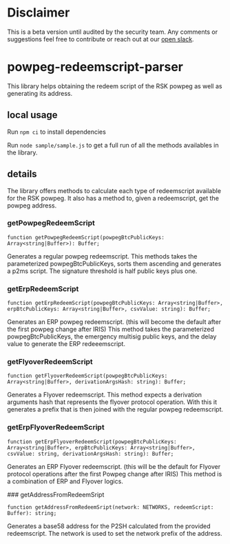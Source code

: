 # Disclaimer

This is a beta version until audited by the security team. Any comments or suggestions feel free to contribute or reach out at our [open slack](https://developers.rsk.co/slack).

# powpeg-redeemscript-parser

This library helps obtaining the redeem script of the RSK powpeg as well as generating its address.

## local usage

Run `npm ci` to install dependencies

Run `node sample/sample.js` to get a full run of all the methods availables in the library.

## details

The library offers methods to calculate each type of redeemscript available for the RSK powpeg. It also has a method to, given a redeemscript, get the powpeg address.

### getPowpegRedeemScript

```
function getPowpegRedeemScript(powpegBtcPublicKeys: Array<string|Buffer>): Buffer;
```

Generates a regular powpeg redeemscript.
This methods takes the parameterized powpegBtcPublicKeys, sorts them ascending and generates a p2ms script. The signature threshold is half public keys plus one.

### getErpRedeemScript

```
function getErpRedeemScript(powpegBtcPublicKeys: Array<string|Buffer>, erpBtcPublicKeys: Array<string|Buffer>, csvValue: string): Buffer;
```

Generates an ERP powpeg redeemscript. (this will become the default after the first powpeg change after IRIS)
This method takes the parameterized powpegBtcPublicKeys, the emergency multisig public keys, and the delay value to generate the ERP redeeemscript.

### getFlyoverRedeemScript

```
function getFlyoverRedeemScript(powpegBtcPublicKeys: Array<string|Buffer>, derivationArgsHash: string): Buffer;
```

Generates a Flyover redeemscript.
This method expects a derivation arguments hash that represents the flyover protocol operation. With this it generates a prefix that is then joined with the regular powpeg redeemscript.

### getErpFlyoverRedeemScript

```
function getErpFlyoverRedeemScript(powpegBtcPublicKeys: Array<string|Buffer>, erpBtcPublicKeys: Array<string|Buffer>, csvValue: string, derivationArgsHash: string): Buffer;
```

Generates an ERP Flyover redeemscript. (this will be the default for Flyover protocol operations after the first Powpeg change after IRIS)
This method is a combination of ERP and Flyover logics.

### getAddressFromRedeemSript

```
function getAddressFromRedeemSript(network: NETWORKS, redeemScript: Buffer): string;
```

Generates a base58 address for the P2SH calculated from the provided redeemscript. The network is used to set the network prefix of the address.
